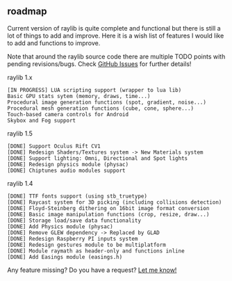 roadmap
-------

Current version of raylib is quite complete and functional but there is still a lot of things to add and improve.
Here it is a wish list of features I would like to add and functions to improve.

Note that around the raylib source code there are multiple TODO points with pending revisions/bugs. Check [GitHub Issues](https://github.com/raysan5/raylib/issues) for further details!

raylib 1.x

    [IN PROGRESS] LUA scripting support (wrapper to lua lib)
    Basic GPU stats sytem (memory, draws, time...)
    Procedural image generation functions (spot, gradient, noise...)
    Procedural mesh generation functions (cube, cone, sphere...)
    Touch-based camera controls for Android
    Skybox and Fog support

raylib 1.5

    [DONE] Support Oculus Rift CV1
    [DONE] Redesign Shaders/Textures system -> New Materials system
    [DONE] Support lighting: Omni, Directional and Spot lights
    [DONE] Redesign physics module (physac)
    [DONE] Chiptunes audio modules support

raylib 1.4

    [DONE] TTF fonts support (using stb_truetype)
    [DONE] Raycast system for 3D picking (including collisions detection)
    [DONE] Floyd-Steinberg dithering on 16bit image format conversion
    [DONE] Basic image manipulation functions (crop, resize, draw...)
    [DONE] Storage load/save data functionality
    [DONE] Add Physics module (physac)
    [DONE] Remove GLEW dependency -> Replaced by GLAD
    [DONE] Redesign Raspberry PI inputs system
    [DONE] Redesign gestures module to be multiplatform
    [DONE] Module raymath as header-only and functions inline
    [DONE] Add Easings module (easings.h)

Any feature missing? Do you have a request? [Let me know!][raysan5]

[raysan5]: mailto:raysan5@gmail.com "Ramon Santamaria - Ray San"
[isssues]: https://github.com/raysan5/raylib/issues
